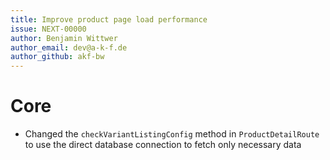 ```yaml
---
title: Improve product page load performance
issue: NEXT-00000
author: Benjamin Wittwer
author_email: dev@a-k-f.de
author_github: akf-bw
---
```

# Core
* Changed the `checkVariantListingConfig` method in `ProductDetailRoute` to use the direct database connection to fetch only necessary data
